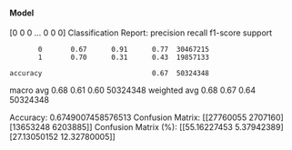 #### Model
[0 0 0 ... 0 0 0]
Classification Report:
              precision    recall  f1-score   support

           0       0.67      0.91      0.77  30467215
           1       0.70      0.31      0.43  19857133

    accuracy                           0.67  50324348
   macro avg       0.68      0.61      0.60  50324348
weighted avg       0.68      0.67      0.64  50324348

Accuracy: 0.6749007458576513
Confusion Matrix:
[[27760055  2707160]
 [13653248  6203885]]
Confusion Matrix (%):
[[55.16227453  5.37942389]
 [27.13050152 12.32780005]]
